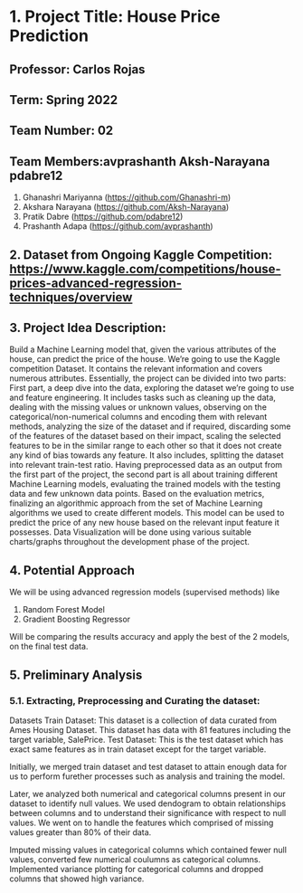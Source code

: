 # 1. Project Title: House Price Prediction

## Professor: Carlos Rojas

## Term: Spring 2022

## Team Number: 02

## Team Members:avprashanth Aksh-Narayana pdabre12

1. Ghanashri Mariyanna (https://github.com/Ghanashri-m) <br />
2. Akshara Narayana (https://github.com/Aksh-Narayana) <br />
3. Pratik Dabre (https://github.com/pdabre12) <br />
4. Prashanth Adapa (https://github.com/avprashanth) <br />

## 2. Dataset from Ongoing Kaggle Competition: https://www.kaggle.com/competitions/house-prices-advanced-regression-techniques/overview

## 3. Project Idea Description:

Build a Machine Learning model that, given the various attributes of the house, can predict the price of the house. We’re going to use the Kaggle competition Dataset. It contains the relevant information and covers numerous attributes.
Essentially, the project can be divided into two parts: First part, a deep dive into the data, exploring the dataset we’re going to use and feature engineering. It includes tasks such as cleaning up the data, dealing with the missing values or unknown values, observing on the categorical/non-numerical columns and encoding them with relevant methods, analyzing the size of the dataset and if required, discarding some of the features of the dataset based on their impact, scaling the selected features to be in the similar range to each other so that it does not create any kind of bias towards any feature. It also includes, splitting the dataset into relevant train-test ratio. Having preprocessed data as an output from the first part of the project, the second part is all about training different Machine Learning models, evaluating the trained models with the testing data and few unknown data points. Based on the evaluation metrics, finalizing an algorithmic approach from the set of Machine Learning algorithms we used to create different models. This model can be used to predict the price of any new house based on the relevant input feature it possesses. Data Visualization will be done using various suitable charts/graphs throughout the development phase of the project.

## 4. Potential Approach

We will be using advanced regression models (supervised methods) like <br />

1. Random Forest Model
2. Gradient Boosting Regressor

Will be comparing the results accuracy and apply the best of the 2 models, on the final test data.


## 5. Preliminary Analysis

### 5.1. Extracting, Preprocessing and Curating the dataset: 

Datasets
Train Dataset: This dataset is a collection of data curated from Ames Housing Dataset. This dataset has data with 81 features including the target variable, SalePrice.
Test Dataset: This is the test dataset which has exact same features as in train dataset except for the target variable.

Initially, we merged train dataset and test dataset to attain enough data for us to perform furether processes such as analysis and training the model.

Later, we analyzed both numerical and categorical columns present in our dataset to identify null values. We used dendogram to obtain relationships between columns and to understand their significance with respect to null values. We went on to handle the features which comprised of missing values greater than 80% of their data.

Imputed missing values in categorical columns which contained fewer null values, converted few numerical coulumns as categorical columns. Implemented variance plotting for categorical columns and dropped columns that showed high variance.


